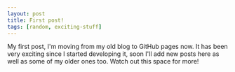 ```yaml
---
layout: post
title: First post!
tags: [random, exciting-stuff]
---
```


My first post, I'm moving from my old blog to GitHub pages now. It has been very exciting since I started developing it, soon I'll add new posts here as well as some of my older ones too. Watch out this space for more!